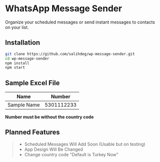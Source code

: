 # WhatsApp Message Sender

Organize your scheduled messages or send instant messages to contacts on your list.

## Installation

```sh
git clone https://github.com/salihdeg/wp-message-sender.git
cd wp-message-sender
npm install
npm start
```
## Sample Excel File

| Name      | Number |
| ------------- | ------------- |
| Sample Name      | 5301112233       |

**Number must be without the country code**

## Planned Features
> - Scheduled Messages Will Add Soon (Usable but on testing)
> - App Design Will Be Changed
> - Change country code "Default is Turkey Now"